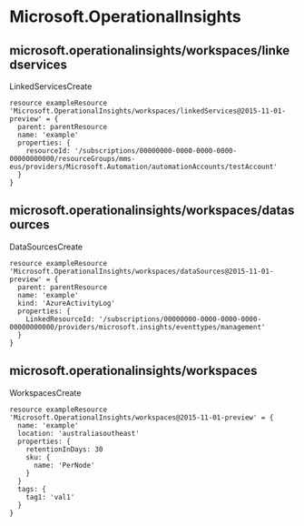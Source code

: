 # Microsoft.OperationalInsights

## microsoft.operationalinsights/workspaces/linkedservices

LinkedServicesCreate
```bicep
resource exampleResource 'Microsoft.OperationalInsights/workspaces/linkedServices@2015-11-01-preview' = {
  parent: parentResource 
  name: 'example'
  properties: {
    resourceId: '/subscriptions/00000000-0000-0000-0000-00000000000/resourceGroups/mms-eus/providers/Microsoft.Automation/automationAccounts/testAccount'
  }
}
```

## microsoft.operationalinsights/workspaces/datasources

DataSourcesCreate
```bicep
resource exampleResource 'Microsoft.OperationalInsights/workspaces/dataSources@2015-11-01-preview' = {
  parent: parentResource 
  name: 'example'
  kind: 'AzureActivityLog'
  properties: {
    LinkedResourceId: '/subscriptions/00000000-0000-0000-0000-00000000000/providers/microsoft.insights/eventtypes/management'
  }
}
```

## microsoft.operationalinsights/workspaces

WorkspacesCreate
```bicep
resource exampleResource 'Microsoft.OperationalInsights/workspaces@2015-11-01-preview' = {
  name: 'example'
  location: 'australiasoutheast'
  properties: {
    retentionInDays: 30
    sku: {
      name: 'PerNode'
    }
  }
  tags: {
    tag1: 'val1'
  }
}
```
